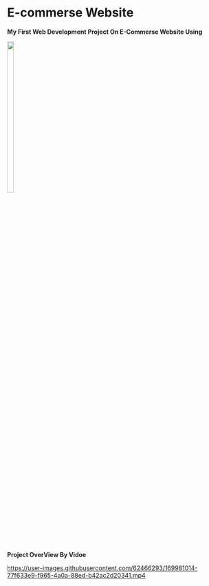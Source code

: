 # E-commerse Website
**My First Web Development Project On E-Commerse Website Using**

<img src="https://www.pixlogix.com/wp-content/themes/pixlogix/images/html-css-js-logo.png" style="max-width: 50px; width: 30%; height: auto;">

**Project OverView By Vidoe**


https://user-images.githubusercontent.com/62466293/169981014-77f633e9-f965-4a0a-88ed-b42ac2d20341.mp4

